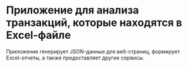 # Приложение для анализа транзакций, которые находятся в Excel-файле

Приложение генерирует JSON-данные для веб-страниц, формирует Excel-отчеты, а также предоставляет другие сервисы.

